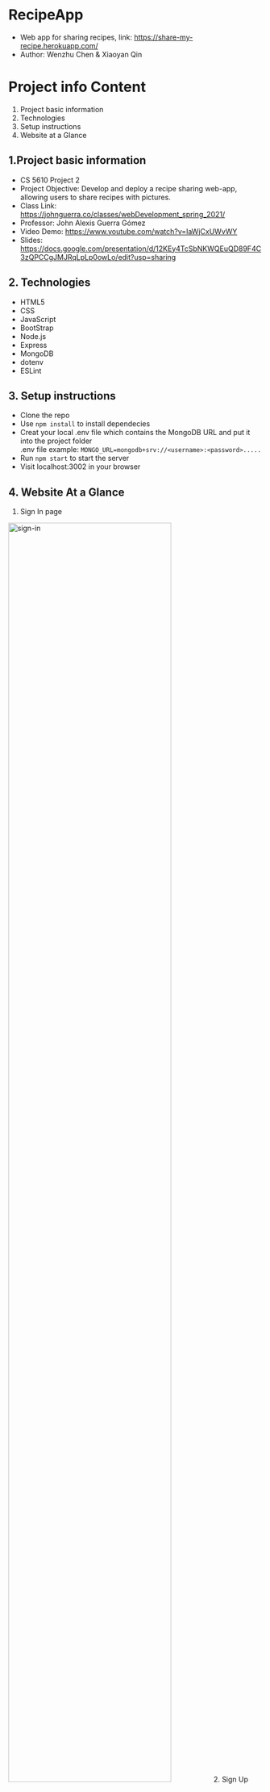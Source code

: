 # RecipeApp
- Web app for sharing recipes, link: https://share-my-recipe.herokuapp.com/
- Author: Wenzhu Chen & Xiaoyan Qin

# Project info Content
1. Project basic information
2. Technologies
3. Setup instructions
4. Website at a Glance

## 1.Project basic information
- CS 5610 Project 2
- Project Objective: Develop and deploy a recipe sharing web-app, allowing users to share recipes with pictures.
- Class Link: https://johnguerra.co/classes/webDevelopment_spring_2021/
- Professor: John Alexis Guerra Gómez
- Video Demo: https://www.youtube.com/watch?v=laWjCxUWvWY
- Slides: https://docs.google.com/presentation/d/12KEy4TcSbNKWQEuQD89F4C3zQPCCgJMJRqLpLp0owLo/edit?usp=sharing

## 2. Technologies
- HTML5
- CSS
- JavaScript
- BootStrap
- Node.js
- Express
- MongoDB
- dotenv
- ESLint

## 3. Setup instructions
- Clone the repo
- Use `npm install` to install dependecies
- Creat your local .env file which contains the MongoDB URL and put it into the project folder
   <br>.env file example: `MONGO_URL=mongodb+srv://<username>:<password>.....`
- Run `npm start` to start the server
- Visit localhost:3002 in your browser

## 4. Website At a Glance
1. Sign In page
<img width="80%" alt="sign-in" src="https://user-images.githubusercontent.com/51281099/111217722-1db4b180-8593-11eb-824f-f7c57da03569.png">
2. Sign Up page
<img width="80%" alt="sign-up" src="https://user-images.githubusercontent.com/51281099/111217140-7899d900-8592-11eb-91b6-44a976380e04.png">
3. View Recipe page
<img width="80%" alt="view-recipe" src="https://user-images.githubusercontent.com/51281099/111235690-675ec580-85ae-11eb-8dfa-ab13f42a82a3.jpg">
4. Create Recipe page
<img width="768" alt="creat-recipe" src="https://user-images.githubusercontent.com/51281099/111235706-76de0e80-85ae-11eb-8de6-ce969422cc57.png">
